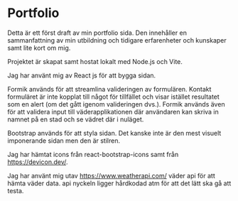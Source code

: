 # Portfolio

Detta är ett först draft av min portfolio sida. Den innehåller en sammanfattning av min utbildning och tidigare erfarenheter och kunskaper samt lite kort om mig.

Projektet är skapat samt hostat lokalt med Node.js och Vite.

Jag har använt mig av React js för att bygga sidan.

Formik används för att streamlina valideringen av formulären. Kontakt formuläret är inte kopplat till något för tillfället och visar istället resultatet som en alert (om det gått igenom valideringen dvs.). Formik används även för att validera input till väderapplikationen där användaren kan skriva in namnet på en stad och se vädret där i nuläget.

Bootstrap används för att styla sidan. Det kanske inte är den mest visuelt imponerande sidan men den är stilren.

Jag har hämtat icons från react-bootstrap-icons samt från https://devicon.dev/.

Jag har använt mig utav https://www.weatherapi.com/ väder api för att hämta väder data. api nyckeln ligger hårdkodad atm för att det lätt ska gå att testa.